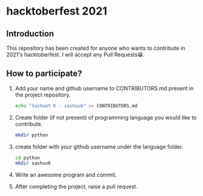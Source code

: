 # hacktoberfest 2021

## Introduction

This repository has been created for anyone who wants to contribute in 2021's hacktoberfest.
I will accept any Pull Requests😁.

## How to participate?

1. Add your name and github username to CONTRIBUTORS.md present in the project repository.

   ```bash
   echo "Sashwat K - sashuu6" >> CONTRIBUTORS.md
   ```

2. Create folder (if not present) of programming language you would like to contribute.

   ```bash
   mkdir python
   ```

3. create folder with your github username under the language folder.

   ```bash
   cd python
   mkdir sashuu6
   ```

4. Write an awesome program and commit.
5. After completing the project, raise a pull request.

